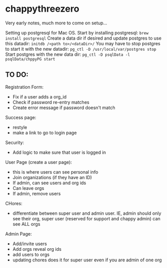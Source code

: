 # chappythreezero

Very early notes, much more to come on setup...

Setting up postgresql for Mac OS. Start by installing postgresql:
`brew install postgresql`
Create a data dir if desired and update postgres to use this datadir:
`initdb /<path to>/<dataDir>/`
You may have to stop postgres to start it with the new datadir:
`pg_ctl -D /usr/local/var/postgres stop`
Start postgres with the new data dir:
`pg_ctl -D psqlData -l psqlData/chppyPG start`


## TO DO:
Registration Form:
- Fix if a user adds a org_id
- Check if password re-entry matches
- Create error message if password doesn't match

Success page:
- restyle
- make a link to go to login page

Security:
- Add logic to make sure that user is logged in

User Page (create a user page):
- this is where users can see personal info
- Join organizations (if they have an ID)
- If admin, can see users and org ids
- Can leave orgs
- If admin, remove users

CHores:
- differentiate between super user and admin user. IE, admin should only see their org, super user (reserved for support and chappy admin) can see ALL orgs

Admin Page:
- Add/invite users
- Add orgs reveal org ids
- add users to orgs
- updating chores does it for super user even if you are admin of one org
